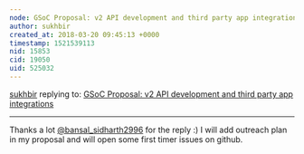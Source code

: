 ```yaml
---
node: GSoC Proposal: v2 API development and third party app integrations
author: sukhbir
created_at: 2018-03-20 09:45:13 +0000
timestamp: 1521539113
nid: 15853
cid: 19050
uid: 525032
---
```




[sukhbir](../profile/sukhbir) replying to: [GSoC Proposal: v2 API development and third party app integrations](../notes/sukhbir/03-02-2018/gsoc-proposal-v2-api-development-and-providing-support-to-3rd-party-app-integrations)

----
Thanks a lot [@bansal_sidharth2996](/profile/bansal_sidharth2996) for the reply :) 
I will add outreach plan in my proposal and will open some first timer issues on github. 
